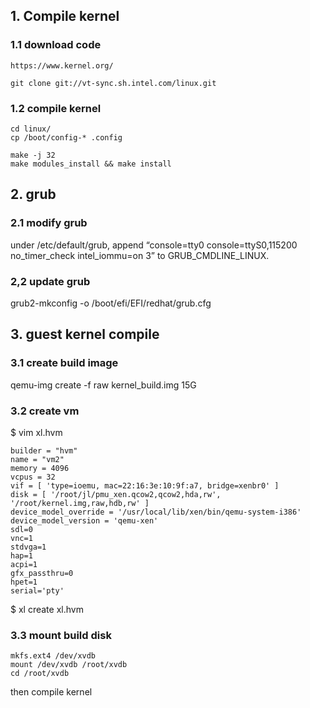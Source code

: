 ## 1. Compile kernel ##
### 1.1 download code ###
	
	https://www.kernel.org/
	
	git clone git://vt-sync.sh.intel.com/linux.git

### 1.2 compile kernel ###	
	
	cd linux/
	cp /boot/config-* .config

    make -j 32
	make modules_install && make install

## 2. grub  ##
### 2.1 modify grub ###
 
under /etc/default/grub, append “console=tty0 console=ttyS0,115200 no_timer_check intel_iommu=on 3” to GRUB_CMDLINE_LINUX.

### 2,2 update grub ###
grub2-mkconfig -o /boot/efi/EFI/redhat/grub.cfg

## 3. guest kernel compile ##

### 3.1 create build image ###
qemu-img create -f raw kernel_build.img 15G

### 3.2 create vm ###
$ vim xl.hvm

	builder = "hvm"
	name = "vm2"
	memory = 4096
	vcpus = 32
	vif = [ 'type=ioemu, mac=22:16:3e:10:9f:a7, bridge=xenbr0' ]
	disk = [ '/root/jl/pmu_xen.qcow2,qcow2,hda,rw', '/root/kernel.img,raw,hdb,rw' ]
	device_model_override = '/usr/local/lib/xen/bin/qemu-system-i386'
	device_model_version = 'qemu-xen'
	sdl=0
	vnc=1
	stdvga=1
	hap=1
	acpi=1
	gfx_passthru=0
	hpet=1
	serial='pty'

$ xl create xl.hvm

### 3.3 mount build disk ###

	mkfs.ext4 /dev/xvdb
	mount /dev/xvdb /root/xvdb
	cd /root/xvdb

then compile kernel

